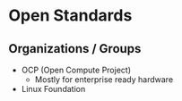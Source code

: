 # Open Standards


## Organizations / Groups

- OCP (Open Compute Project)
  - Mostly for enterprise ready hardware
- Linux Foundation
